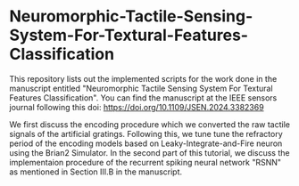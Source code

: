 # Neuromorphic-Tactile-Sensing-System-For-Textural-Features-Classification
This repository lists out the implemented scripts for the work done in the manuscript entitled "Neuromorphic Tactile Sensing System For Textural Features Classification".
You can find the manuscript at the IEEE sensors journal following this doi: https://doi.org/10.1109/JSEN.2024.3382369


We first discuss the encoding procedure which we converted the raw tactile signals of the artificial gratings. Following this, we tune tune the refractory period of the encoding models based on Leaky-Integrate-and-Fire neuron using the Brian2 Simulator.
In the second part of this tutorial, we discuss the implementaion procedure of the recurrent spiking neural network "RSNN" as mentioned in Section III.B in the manuscript.

